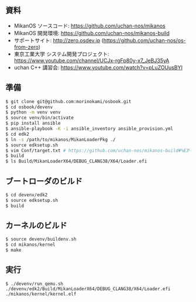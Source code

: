 ## 資料

* MikanOS ソースコード: https://github.com/uchan-nos/mikanos
* MikanOS 開発環境: https://github.com/uchan-nos/mikanos-build
* サポートサイト: http://zero.osdev.jp (https://github.com/uchan-nos/os-from-zero)
* 東京工業大学 システム開発プロジェクト: https://www.youtube.com/channel/UCJx-rgFp80y-x7_JeBJ35yA
* uchan C++ 講習会: https://www.youtube.com/watch?v=pLuZOUusBYI

## 準備

```sh
$ git clone git@github.com:morinokami/osbook.git
$ cd osbook/devenv
$ python -m venv venv
$ source venv/bin/activate
$ pip install ansible
$ ansible-playbook -K -i ansible_inventory ansible_provision.yml
$ cd edk2
$ ln -s /path/to/mikanos/MikanLoaderPkg ./
$ source edksetup.sh
$ vim Conf/target.txt # https://github.com/uchan-nos/mikanos-build#%E3%83%96%E3%83%BC%E3%83%88%E3%83%AD%E3%83%BC%E3%83%80%E3%83%BC%E3%81%AE%E3%83%93%E3%83%AB%E3%83%89
$ build
$ ls Build/MikanLoaderX64/DEBUG_CLANG38/X64/Loader.efi
```

## ブートローダのビルド

```sh
$ cd devenv/edk2
$ source edksetup.sh
$ build
```

## カーネルのビルド

```sh
$ source devenv/buildenv.sh
$ cd mikanos/kernel
$ make
```


## 実行

```
$ ./devenv/run_qemu.sh ./devenv/edk2/Build/MikanLoaderX64/DEBUG_CLANG38/X64/Loader.efi ./mikanos/kernel/kernel.elf
```
